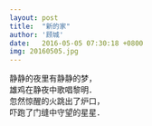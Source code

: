 ```yaml
---
layout: post
title:  "新的家"
author: '顾城'
date:   2016-05-05 07:30:18 +0800
img: 20160505.jpg
---
```

静静的夜里有静静的梦，     
雄鸡在静夜中歌唱黎明．     
忽然惊醒的火跳出了炉口，        
吓跑了门缝中守望的星星．    

